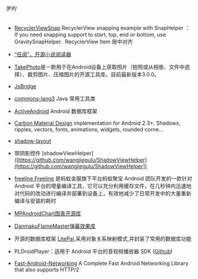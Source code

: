 ###### 罗列

- [RecyclerViewSnap](https://github.com/rubensousa/RecyclerViewSnap) RecyclerView snapping example with SnapHelper ：If you need snapping support to start, top, end or bottom, use GravitySnapHelper.  RecyclerView Item 居中对齐

- [“任阅”，开源小说阅读器](https://github.com/JustWayward/BookReader)

- [TakePhoto](https://github.com/crazycodeboy/TakePhoto)是一款用于在Android设备上获取照片（拍照或从相册、文件中选择）、裁剪图片、压缩图片的开源工具库，目前最新版本3.0.0。

- [JsBridge](https://github.com/lzyzsd/JsBridge)

- [commons-lang3](https://github.com/apache/commons-lang) Java 常用工具类

- [ActiveAndroid](https://github.com/pardom/ActiveAndroid) Android 数据库框架

- [Carbon
Material Design](https://github.com/ZieIony/Carbon) implementation for Android 2.3+. Shadows, ripples, vectors, fonts, animations, widgets, rounded corne… 

- [shadow-layout](https://github.com/dmytrodanylyk/shadow-layout/wiki/User-Guide)

- 带阴影控件 [shadowViewHelper]([https://github.com/wangjiegulu/ShadowViewHelper](https://github.com/wangjiegulu/ShadowViewHelper])

- [freeline
Freeline](https://github.com/alibaba/freeline) 是蚂蚁金服旗下平台蚂蚁聚宝 Android 团队开发的一款针对 Android 平台的增量编译工具，它可以充分利用缓存文件，在几秒钟内迅速地对代码的改动进行编译并部署到设备上，有效地减少了日常开发中的大量重新编译与安装的耗时

- [MPAndroidChart图表开源库](https://github.com/PhilJay/MPAndroidChart)

- [DanmakuFlameMaster弹幕效果库](https://github.com/Bilibili/DanmakuFlameMaster)

- 开源的数据库框架 [LitePal](https://github.com/LitePalFramework/LitePal),采用对象关系映射模式,并封装了常用的数据库功能 

- PLDroidPlayer：适用于 Android 平台的音视频播放器 SDK  ([Github](https://github.com/pili-engineering/PLDroidPlayer/wiki))

- [Fast-Android-Networking](https://github.com/amitshekhariitbhu/Fast-Android-Networking%20%E5%AE%98%E6%96%B9%E5%9C%B0%E5%9D%80)
 A Complete Fast Android Networking Library that also supports HTTP/2 

  

